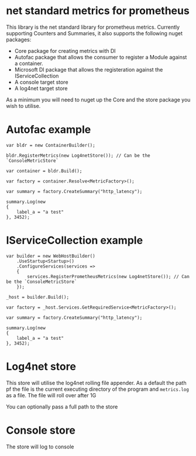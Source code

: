 # net standard metrics for prometheus

This library is the net standard library for prometheus metrics. Currently supporting Counters and Summaries, it 
also supports the following nuget packages:

* Core package for creating metrics with DI
* Autofac package that allows the consumer to register a Module against a container.
* Microsoft DI package that allows the registeration against the IServiceCollection
* A console target store
* A log4net target store

As a minimum you will need to nuget up the Core and the store package you wish to utilise.

# Autofac example


```
var bldr = new ContainerBuilder();
            
bldr.RegisterMetrics(new Log4netStore()); // Can be the `ConsoleMetricStore`

var container = bldr.Build();

var factory = container.Resolve<MetricFactory>();

var summary = factory.CreateSummary("http_latency");

summary.Log(new
{
    label_a = "a test"
}, 3452);
```

# IServiceCollection example

```
var builder = new WebHostBuilder()
    .UseStartup<Startup>()
    .ConfigureServices(services =>
    {
        services.RegisterPrometheusMetrics(new Log4netStore()); // Can be the `ConsoleMetricStore`
    });

_host = builder.Build();

var factory = _host.Services.GetRequiredService<MetricFactory>();

var summary = factory.CreateSummary("http_latency");

summary.Log(new
{
    label_a = "a test"
}, 3452);
```
           
# Log4net store

This store will utilise the log4net rolling file appender. As a default the path pf the file is the current executing 
directory of the program and `metrics.log` as a file. The file will roll over after 1G

You can optionally pass a full path to the store

# Console store

The store will log to console